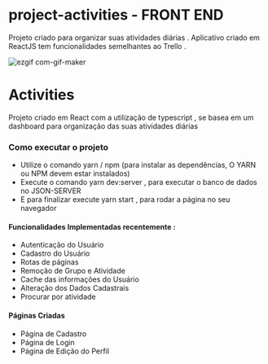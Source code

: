 # project-activities - FRONT END
Projeto criado para organizar suas atividades diárias . Aplicativo criado em ReactJS tem funcionalidades semelhantes ao Trello .

[](url)
![ezgif com-gif-maker](https://user-images.githubusercontent.com/50462308/124628309-b7f87800-de56-11eb-9946-be3e78bb515a.gif)



<h1> Activities </h1>

<p> Projeto criado em React com a utilização de typescript , se basea em um dashboard para organização das suas atividades diárias </p>


<h3>Como executar o projeto </h3>

<ul>
<li> Utilize o comando yarn / npm (para instalar as dependências, O YARN ou NPM devem estar instalados) </li>
<li> Execute o comando yarn dev:server , para executar o banco de dados no JSON-SERVER </li>
<li> E para finalizar execute yarn start , para rodar a página no seu navegador </li>
</ul>


<h4> Funcionalidades Implementadas recentemente :</h4>
<ul>  
<li> Autenticação do Usuário </li>
<li> Cadastro do Usuário </li>
  <li> Rotas de páginas </li>
  <li> Remoção de Grupo e Atividade </li>
  <li> Cache das informações do Usuário </li>
  <li> Alteração dos Dados Cadastrais </li>
  <li> Procurar por atividade </li>
</ul>


<h4> Páginas Criadas </h4>
<ul>
  <li> Página de Cadastro </li>
  <li> Página de Login </li>
  <li> Página de Edição do Perfil </li>
</ul>  
